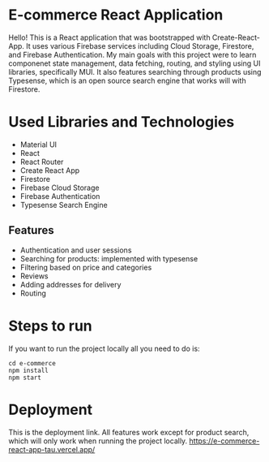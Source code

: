 # E-commerce React Application
Hello! This is a React application that was bootstrapped with Create-React-App. It uses various Firebase services including Cloud Storage, Firestore, and Firebase Authentication. 
My main goals with this project were to learn componenet state management, data fetching, routing, and styling using UI libraries, specifically MUI. It also features searching through products using Typesense, which is an open source search engine that works will with Firestore.
# Used Libraries and Technologies
- Material UI
- React
- React Router
- Create React App
- Firestore
- Firebase Cloud Storage
- Firebase Authentication
- Typesense Search Engine
## Features
- Authentication and user sessions
- Searching for products: implemented with typesense
- Filtering based on price and categories
- Reviews
- Adding addresses for delivery
- Routing

# Steps to run
If you want to run the project locally all you need to do is:
```
cd e-commerce
npm install
npm start
```
# Deployment 
This is the deployment link. All features work except for product search, which will only work when running the project locally.
https://e-commerce-react-app-tau.vercel.app/ 
